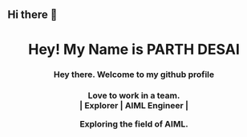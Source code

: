 ## Hi there 👋

<h1 align = "center"> Hey! My Name is PARTH DESAI </h1>
<h3 align = "center"> Hey there. Welcome to my github profile</h3>
<h3 align = "center">Love to work in a team.<br> | Explorer | AIML Engineer |</br>
<p>Exploring the field of AIML.</p>

<!--
**ParthTechie/ParthTechie** is a ✨ _special_ ✨ repository because its `README.md` (this file) appears on your GitHub profile.

Here are some ideas to get you started:

- 🔭 I’m currently working on ...
- 🌱 I’m currently learning ...
- 👯 I’m looking to collaborate on ...
- 🤔 I’m looking for help with ...
- 💬 Ask me about ...
- 📫 How to reach me: ...
- 😄 Pronouns: ...
- ⚡ Fun fact: ...
-->

